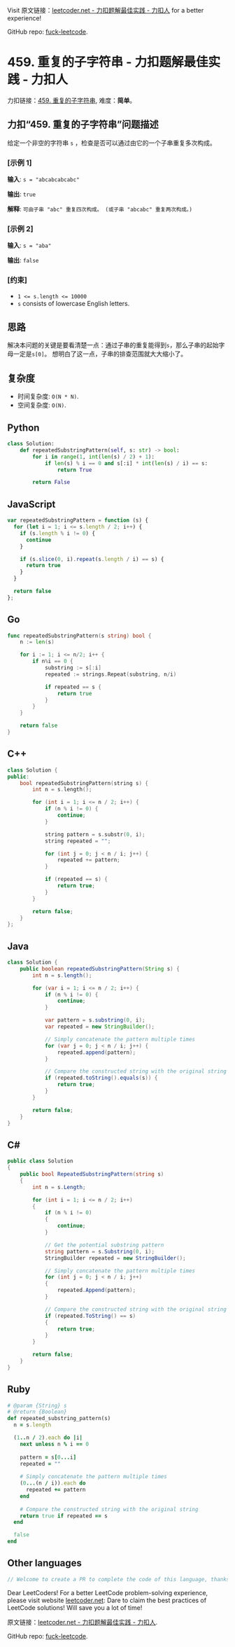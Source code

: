 Visit 原文链接：[leetcoder.net - 力扣题解最佳实践 - 力扣人](https://leetcoder.net/zh/leetcode/459-repeated-substring-pattern) for a better experience!

GitHub repo: [fuck-leetcode](https://github.com/fuck-leetcode/fuck-leetcode).

# 459. 重复的子字符串 - 力扣题解最佳实践 - 力扣人

力扣链接：[459. 重复的子字符串](https://leetcode.cn/problems/repeated-substring-pattern), 难度：**简单**。

## 力扣“459. 重复的子字符串”问题描述

给定一个非空的字符串 `s` ，检查是否可以通过由它的一个子串重复多次构成。

### [示例 1]

**输入**: `s = "abcabcabcabc"`

**输出**: `true`

**解释**: `可由子串 "abc" 重复四次构成。 (或子串 "abcabc" 重复两次构成。)`

### [示例 2]

**输入**: `s = "aba"`

**输出**: `false`

### [约束]

- `1 <= s.length <= 10000`
- `s` consists of lowercase English letters.

## 思路

解决本问题的关键是要看清楚一点：通过子串的重复能得到`s`，那么子串的起始字母一定是`s[0]`。
想明白了这一点，子串的排查范围就大大缩小了。

## 复杂度

- 时间复杂度: `O(N * N)`.
- 空间复杂度: `O(N)`.

## Python

```python
class Solution:
    def repeatedSubstringPattern(self, s: str) -> bool:
        for i in range(1, int(len(s) / 2) + 1):
            if len(s) % i == 0 and s[:i] * int(len(s) / i) == s:
                return True

        return False
```

## JavaScript

```javascript
var repeatedSubstringPattern = function (s) {
  for (let i = 1; i <= s.length / 2; i++) {
    if (s.length % i != 0) {
      continue
    }

    if (s.slice(0, i).repeat(s.length / i) == s) {
      return true
    }
  }

  return false
};
```

## Go

```go
func repeatedSubstringPattern(s string) bool {
    n := len(s)

    for i := 1; i <= n/2; i++ {
        if n%i == 0 {
            substring := s[:i]
            repeated := strings.Repeat(substring, n/i)

            if repeated == s {
                return true
            }
        }
    }

    return false
}
```

## C++

```cpp
class Solution {
public:
    bool repeatedSubstringPattern(string s) {
        int n = s.length();

        for (int i = 1; i <= n / 2; i++) {
            if (n % i != 0) {
                continue;
            }

            string pattern = s.substr(0, i);
            string repeated = "";

            for (int j = 0; j < n / i; j++) {
                repeated += pattern;
            }

            if (repeated == s) {
                return true;
            }
        }

        return false;
    }
};
```

## Java

```java
class Solution {
    public boolean repeatedSubstringPattern(String s) {
        int n = s.length();

        for (var i = 1; i <= n / 2; i++) {
            if (n % i != 0) {
                continue;
            }

            var pattern = s.substring(0, i);
            var repeated = new StringBuilder();

            // Simply concatenate the pattern multiple times
            for (var j = 0; j < n / i; j++) {
                repeated.append(pattern);
            }

            // Compare the constructed string with the original string
            if (repeated.toString().equals(s)) {
                return true;
            }
        }

        return false;
    }
}
```

## C#

```csharp
public class Solution
{
    public bool RepeatedSubstringPattern(string s)
    {
        int n = s.Length;

        for (int i = 1; i <= n / 2; i++)
        {
            if (n % i != 0)
            {
                continue;
            }

            // Get the potential substring pattern
            string pattern = s.Substring(0, i);
            StringBuilder repeated = new StringBuilder();

            // Simply concatenate the pattern multiple times
            for (int j = 0; j < n / i; j++)
            {
                repeated.Append(pattern);
            }

            // Compare the constructed string with the original string
            if (repeated.ToString() == s)
            {
                return true;
            }
        }

        return false;
    }
}
```

## Ruby

```ruby
# @param {String} s
# @return {Boolean}
def repeated_substring_pattern(s)
  n = s.length

  (1..n / 2).each do |i|
    next unless n % i == 0
    
    pattern = s[0...i]
    repeated = ""
    
    # Simply concatenate the pattern multiple times
    (0...(n / i)).each do
      repeated += pattern
    end
    
    # Compare the constructed string with the original string
    return true if repeated == s
  end

  false
end
```

## Other languages

```java
// Welcome to create a PR to complete the code of this language, thanks!
```

Dear LeetCoders! For a better LeetCode problem-solving experience, please visit website [leetcoder.net](https://leetcoder.net): Dare to claim the best practices of LeetCode solutions! Will save you a lot of time!

原文链接：[leetcoder.net - 力扣题解最佳实践 - 力扣人](https://leetcoder.net/zh/leetcode/459-repeated-substring-pattern).

GitHub repo: [fuck-leetcode](https://github.com/fuck-leetcode/fuck-leetcode).
